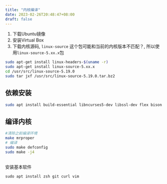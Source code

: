 ```yaml
---
title: "内核编译"
date: 2023-02-26T20:48:47+08:00
draft: false
---
```


1. 下载Ubuntu镜像
2. 安装Virtual Box
3. 下载内核源码, `linux-source` 这个包可能和当前的内核版本不匹配？, 所以使用`linux-source-5.xx.x`包
```sh
sudo apt-get install linux-headers-$(uname -r)
sudo apt-get install linux-source-5.xx.x
cd /usr/src/linux-source-5.19.0
sudo tar jxf /usr/src/linux-source-5.19.0.tar.bz2
```

## 依赖安装
```sh
sudo apt install build-essential libncurses5-dev libssl-dev flex bison
```

## 编译内核
```sh
#清除之前编译环境
make mrproper
# 编译
sudo make defconfig
sudo make -j4
```


##

安装基本软件
```
sudo apt install zsh git curl vim
```